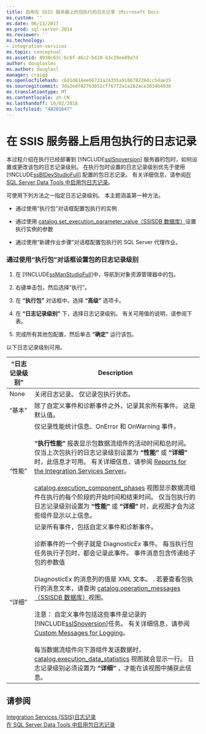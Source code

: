 ```yaml
---
title: 启用在 SSIS 服务器上的包执行的日志记录 |Microsoft Docs
ms.custom: ''
ms.date: 06/13/2017
ms.prod: sql-server-2014
ms.reviewer: ''
ms.technology:
- integration-services
ms.topic: conceptual
ms.assetid: 8930c63c-bc6f-46c2-b428-b3c29ee89a7d
author: douglaslms
ms.author: douglasl
manager: craigg
ms.openlocfilehash: c6d1d614ee66731a24355a918678226dcc54ae35
ms.sourcegitcommit: 3da2edf82763852cff6772a1a282ace3034b4936
ms.translationtype: MT
ms.contentlocale: zh-CN
ms.lasthandoff: 10/02/2018
ms.locfileid: "48201647"
---
```

# <a name="enable-logging-for-package-execution-on-the-ssis-server"></a>在 SSIS 服务器上启用包执行的日志记录
  本过程介绍在执行已经部署到 [!INCLUDE[ssISnoversion](../includes/ssisnoversion-md.md)] 服务器的包时，如何设置或更改该包的日志记录级别。 在执行包时设置的日志记录级别优先于使用 [!INCLUDE[ssBIDevStudioFull](../includes/ssbidevstudiofull-md.md)] 配置的包日志记录。 有关详细信息，请参阅[在 SQL Server Data Tools 中启用包日志记录](../../2014/integration-services/enable-package-logging-in-sql-server-data-tools.md)。  
  
 可使用下列方法之一指定日志记录级别。 本主题涵盖第一种方法。  
  
-   通过使用“执行包”对话框配置包执行的实例  
  
-   通过使用 [catalog.set_execution_parameter_value（SSISDB 数据库）](/sql/integration-services/system-stored-procedures/catalog-set-execution-parameter-value-ssisdb-database)设置执行实例的参数  
  
-   通过使用“新建作业步骤”对话框配置包执行的 SQL Server 代理作业。  
  
### <a name="to-set-the-logging-level-for-a-package-by-using-the-execute-package-dialog-box"></a>通过使用“执行包”对话框设置包的日志记录级别  
  
1.  在 [!INCLUDE[ssManStudioFull](../includes/ssmanstudiofull-md.md)]中，导航到对象资源管理器中的包。  
  
2.  右键单击包，然后选择“执行”。  
  
3.  在 **“执行包”** 对话框中，选择 **“高级”** 选项卡。  
  
4.  在 **“日志记录级别”** 下，选择日志记录级别。 有关可用值的说明，请参阅下表。  
  
5.  完成所有其他包配置，然后单击 **“确定”** 运行该包。  
  
 以下日志记录级别可用。  
  
|“日志记录级别”|Description|  
|-------------------|-----------------|  
|None|关闭日志记录。 仅记录包执行状态。|  
|“基本”|除了自定义事件和诊断事件之外，记录其余所有事件。 这是默认值。|  
|“性能”|仅记录性能统计信息、OnError 和 OnWarning 事件。<br /><br /> **“执行性能”** 报表显示包数据流组件的活动时间和总时间。 仅当上次包执行的日志记录级别设置为 **“性能”** 或 **“详细”** 时，此信息才可用。 有关详细信息，请参阅 [Reports for the Integration Services Server](../../2014/integration-services/reports-for-the-integration-services-server.md)。<br /><br /> [catalog.execution_component_phases](/sql/integration-services/system-views/catalog-execution-component-phases) 视图显示数据流组件在执行的每个阶段的开始时间和结束时间。 仅当包执行的日志记录级别设置为 **“性能”** 或 **“详细”** 时，此视图才会为这些组件显示以上信息。|  
|“详细”|记录所有事件，包括自定义事件和诊断事件。<br /><br /> 诊断事件的一个例子就是 DiagnosticEx 事件。 每当执行包任务执行子包时，都会记录此事件。 事件消息包含传递给子包的参数值<br /><br /> DiagnosticEx 的消息列的值是 XML 文本。 . 若要查看包执行的消息文本，请查询 [catalog.operation_messages（SSISDB 数据库）](/sql/integration-services/system-views/catalog-operation-messages-ssisdb-database)视图。<br /><br /> 注意： 自定义事件包括这些事件是记录的[!INCLUDE[ssISnoversion](../includes/ssisnoversion-md.md)]任务。 有关详细信息，请参阅 [Custom Messages for Logging](../../2014/integration-services/custom-messages-for-logging.md)。<br /><br /> 每当数据流组件向下游组件发送数据时， [catalog.execution_data_statistics](../relational-databases/statistics/statistics.md) 视图就会显示一行。 日志记录级别必须设置为 **“详细”** ，才能在该视图中捕获此信息。|  
  
## <a name="see-also"></a>请参阅  
 [Integration Services &#40;SSIS&#41;日志记录](performance/integration-services-ssis-logging.md)   
 [在 SQL Server Data Tools 中启用包日志记录](../../2014/integration-services/enable-package-logging-in-sql-server-data-tools.md)  
  
  
